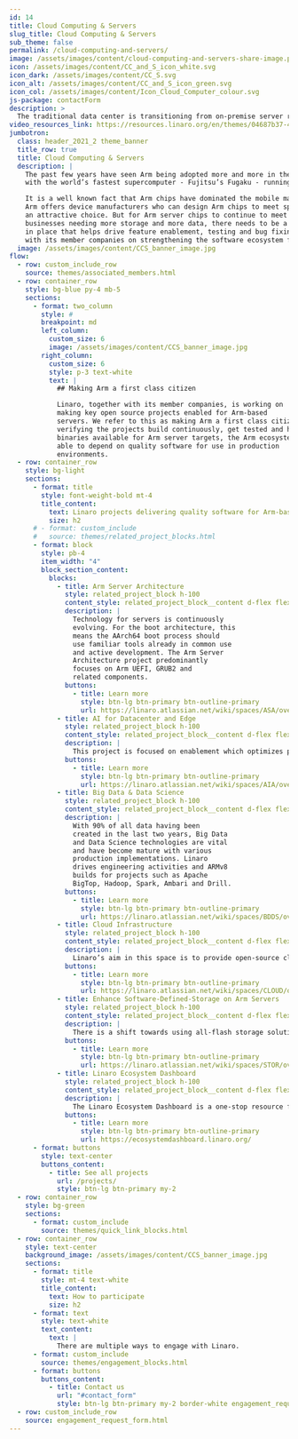 ```yaml
---
id: 14
title: Cloud Computing & Servers
slug_title: Cloud Computing & Servers
sub_theme: false
permalink: /cloud-computing-and-servers/
image: /assets/images/content/cloud-computing-and-servers-share-image.png
icon: /assets/images/content/CC_and_S_icon_white.svg
icon_dark: /assets/images/content/CC_S.svg
icon_alt: /assets/images/content/CC_and_S_icon_green.svg
icon_col: /assets/images/content/Icon_Cloud_Computer_colour.svg
js-package: contactForm
description: >
  The traditional data center is transitioning from on-premise server racks to cloud technologies in third party data centers. Accelerated by the pandemic and the need for remote work, datacenter and cloud infrastructure are expected to deliver more connectivity faster - while remaining secure. To help achieve this, Linaro works with member companies to make key open source projects enabled for Arm-based servers. The work we do ensures the Arm server ecosystem can rely on quality software.
video_resources_link: https://resources.linaro.org/en/themes/04687b37-4cdc-4716-a26b-64e0e55ed988
jumbotron:
  class: header_2021_2 theme_banner
  title_row: true
  title: Cloud Computing & Servers
  description: |
    The past few years have seen Arm being adopted more and more in the server space,
    with the world’s fastest supercomputer - Fujitsu’s Fugaku - running on Arm CPUs.

    It is a well known fact that Arm chips have dominated the mobile market. The flexibility
    Arm offers device manufacturers who can design Arm chips to meet specific needs make it
    an attractive choice. But for Arm server chips to continue to meet the demands of
    businesses needing more storage and more data, there needs to be a software ecosystem
    in place that helps drive feature enablement, testing and bug fixing. Linaro works together
    with its member companies on strengthening the software ecosystem for Arm servers.
  image: /assets/images/content/CCS_banner_image.jpg
flow:
  - row: custom_include_row
    source: themes/associated_members.html
  - row: container_row
    style: bg-blue py-4 mb-5
    sections:
      - format: two_column
        style: #
        breakpoint: md
        left_column:
          custom_size: 6
          image: /assets/images/content/CCS_banner_image.jpg
        right_column:
          custom_size: 6
          style: p-3 text-white
          text: |
            ## Making Arm a first class citizen

            Linaro, together with its member companies, is working on
            making key open source projects enabled for Arm-based
            servers. We refer to this as making Arm a first class citizen. By
            verifying the projects build continuously, get tested and have
            binaries available for Arm server targets, the Arm ecosystem is
            able to depend on quality software for use in production
            environments.
  - row: container_row
    style: bg-light
    sections:
      - format: title
        style: font-weight-bold mt-4
        title_content:
          text: Linaro projects delivering quality software for Arm-based servers
          size: h2
      # - format: custom_include
      #   source: themes/related_project_blocks.html
      - format: block
        style: pb-4
        item_width: "4"
        block_section_content:
          blocks:
            - title: Arm Server Architecture
              style: related_project_block h-100
              content_style: related_project_block__content d-flex flex-column justify-content-between align-items-start
              description: |
                Technology for servers is continuously
                evolving. For the boot architecture, this
                means the AArch64 boot process should
                use familiar tools already in common use
                and active development. The Arm Server
                Architecture project predominantly
                focuses on Arm UEFI, GRUB2 and
                related components.
              buttons:
                - title: Learn more
                  style: btn-lg btn-primary btn-outline-primary
                  url: https://linaro.atlassian.net/wiki/spaces/ASA/overview
            - title: AI for Datacenter and Edge
              style: related_project_block h-100
              content_style: related_project_block__content d-flex flex-column justify-content-between align-items-start
              description: |
                This project is focused on enablement which optimizes performance in HPC and AI computing. The project is addressing a wide range of use cases for AI training and inference, targeting Armv8.x based servers and supercomputers such as Fujitsu's high end Fugaku supercomputer, Neoverse and Cortex-A based edge devices.
              buttons:
                - title: Learn more
                  style: btn-lg btn-primary btn-outline-primary
                  url: https://linaro.atlassian.net/wiki/spaces/AIA/overview
            - title: Big Data & Data Science
              style: related_project_block h-100
              content_style: related_project_block__content d-flex flex-column justify-content-between align-items-start
              description: |
                With 90% of all data having been
                created in the last two years, Big Data
                and Data Science technologies are vital
                and have become mature with various
                production implementations. Linaro
                drives engineering activities and ARMv8
                builds for projects such as Apache
                BigTop, Hadoop, Spark, Ambari and Drill.
              buttons:
                - title: Learn more
                  style: btn-lg btn-primary btn-outline-primary
                  url: https://linaro.atlassian.net/wiki/spaces/BDDS/overview
            - title: Cloud Infrastructure
              style: related_project_block h-100
              content_style: related_project_block__content d-flex flex-column justify-content-between align-items-start
              description: |
                Linaro’s aim in this space is to provide open-source cloud infrastructure projects with the capabilities to easily deploy, manage and deliver performance on Arm64. Engineering activities include technologies such as hypervisors and container based virtualization (OpenStack, Kubernetes) and Software Defined Storage (Ceph).
              buttons:
                - title: Learn more
                  style: btn-lg btn-primary btn-outline-primary
                  url: https://linaro.atlassian.net/wiki/spaces/CLOUD/overview
            - title: Enhance Software-Defined-Storage on Arm Servers
              style: related_project_block h-100
              content_style: related_project_block__content d-flex flex-column justify-content-between align-items-start
              description: |
                There is a shift towards using all-flash storage solutions (SSD/NVME) as opposed to traditional HDD disks due to improvements in performance. The goal of this project is to collaborate with industry leaders in the Arm server ecosystem so that we can provide competitive and leading storage solutions with Arm servers.
              buttons:
                - title: Learn more
                  style: btn-lg btn-primary btn-outline-primary
                  url: https://linaro.atlassian.net/wiki/spaces/STOR/overview
            - title: Linaro Ecosystem Dashboard
              style: related_project_block h-100
              content_style: related_project_block__content d-flex flex-column justify-content-between align-items-start
              description: |
                The Linaro Ecosystem Dashboard is a one-stop resource for everyone to find necessary software project info and resources about Arm support. The aim is to provide a complete picture of the Arm ecosystem landscape. At present the Linaro Ecosystem Dashboard is focused on the server landscape but Linaro will be expanding this to other verticals.
              buttons:
                - title: Learn more
                  style: btn-lg btn-primary btn-outline-primary
                  url: https://ecosystemdashboard.linaro.org/
      - format: buttons
        style: text-center
        buttons_content:
          - title: See all projects
            url: /projects/
            style: btn-lg btn-primary my-2
  - row: container_row
    style: bg-green
    sections:
      - format: custom_include
        source: themes/quick_link_blocks.html
  - row: container_row
    style: text-center
    background_image: /assets/images/content/CCS_banner_image.jpg
    sections:
      - format: title
        style: mt-4 text-white
        title_content:
          text: How to participate
          size: h2
      - format: text
        style: text-white
        text_content:
          text: |
            There are multiple ways to engage with Linaro.
      - format: custom_include
        source: themes/engagement_blocks.html
      - format: buttons
        buttons_content:
          - title: Contact us
            url: "#contact_form"
            style: btn-lg btn-primary my-2 border-white engagement_request_contact_btn
  - row: custom_include_row
    source: engagement_request_form.html
---
```

